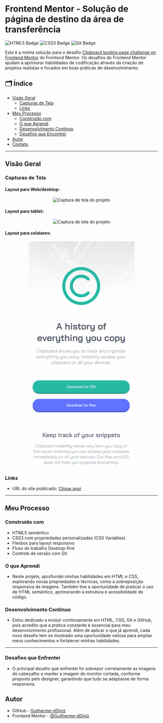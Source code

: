 # Frontend Mentor - Solução de página de destino da área de transferência

![HTML5 Badge](https://img.shields.io/badge/HTML5-E34F26?style=for-the-badge&logo=html5&logoColor=white)
![CSS3 Badge](https://img.shields.io/badge/CSS3-1572B6?style=for-the-badge&logo=css3&logoColor=white)
![Git Badge](https://img.shields.io/badge/Git-F05032?style=for-the-badge&logo=git&logoColor=white)

Esta é a minha solução para o desafio [Clipboard landing page challenge on Frontend Mentor](https://www.frontendmentor.io/challenges/clipboard-landing-page-5cc9bccd6c4c91111378ecb9) do Frontend Mentor. Os desafios do Frontend Mentor ajudam a aprimorar habilidades de codificação através da criação de projetos realistas e focados em boas práticas de desenvolvimento.

## 🗂️ Índice

- [Visão Geral](#visão-geral)
  - [Capturas de Tela](#capturas-de-tela)
  - [Links](#links)
- [Meu Processo](#meu-processo)
  - [Construído com](#construído-com)
  - [O que Aprendi](#o-que-aprendi)
  - [Desenvolvimento Contínuo](#desenvolvimento-contínuo)
  - [Desafios que Encontrei](#desafios-que-enfrentei)
- [Autor](#autor)
- [Contato](#contato)

---

## Visão Geral 

### Capturas de Tela
#### Layout para Web/desktop:
<p align="center">
  <img src="./images/layout-duas-colunas-cell-desktop.gif" alt="Captura de tela do projeto">
</p>

#### Layout para tablet:

<p align="center">
  <img src="./images/layout-duas-colunas-cell-tablet.gif" alt="Captura de tela do projeto">
</p>

#### Layout para celulares:

<p align="center">
  <img src="./images/layout-duas-colunas-cell-cell.gif" alt="Captura de tela do projeto">
</p>


### Links

- URL do site publicado: [Clique aqui](https://guilherme-ddiniz.github.io/clipboard-landing-page-master/)

---

## Meu Processo 

### Construído com

- HTML5 semântico
- CSS3 com propriedades personalizadas (CSS Variables)
- Flexbox para layout responsivo
- Fluxo de trabalho Desktop-first
- Controle de versão com Git

### O que Aprendi

- Neste projeto, aprofundei minhas habilidades em HTML e CSS, explorando novas propriedades e técnicas, como a sobreposição responsiva de imagens. Também tive a oportunidade de praticar o uso de HTML semântico, aprimorando a estrutura e acessibilidade do código.

### Desenvolvimento Contínuo

- Estou dedicado a evoluir continuamente em HTML, CSS, Git e GitHub, pois acredito que a prática constante é essencial para meu desenvolvimento profissional. Além de aplicar o que já aprendi, cada novo desafio tem se mostrado uma oportunidade valiosa para ampliar meus conhecimentos e fortalecer minhas habilidades.

---
### Desafios que Enfrentei

- O principal desafio que enfrentei foi sobrepor corretamente as imagens do cabeçalho e manter a imagem do monitor cortada, conforme proposto pelo designer, garantindo que tudo se adaptasse de forma responsiva.

## Autor

- GitHub - [Guilherme-dDiniz](https://github.com/Guilherme-dDiniz)
- Frontend Mentor - [@Guilherme-dDiniz](https://www.frontendmentor.io/profile/Guilherme-dDiniz)
